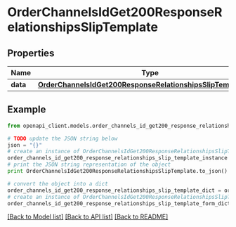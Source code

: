 # OrderChannelsIdGet200ResponseRelationshipsSlipTemplate


## Properties
Name | Type | Description | Notes
------------ | ------------- | ------------- | -------------
**data** | [**OrderChannelsIdGet200ResponseRelationshipsSlipTemplateData**](OrderChannelsIdGet200ResponseRelationshipsSlipTemplateData.md) |  | [optional] 

## Example

```python
from openapi_client.models.order_channels_id_get200_response_relationships_slip_template import OrderChannelsIdGet200ResponseRelationshipsSlipTemplate

# TODO update the JSON string below
json = "{}"
# create an instance of OrderChannelsIdGet200ResponseRelationshipsSlipTemplate from a JSON string
order_channels_id_get200_response_relationships_slip_template_instance = OrderChannelsIdGet200ResponseRelationshipsSlipTemplate.from_json(json)
# print the JSON string representation of the object
print OrderChannelsIdGet200ResponseRelationshipsSlipTemplate.to_json()

# convert the object into a dict
order_channels_id_get200_response_relationships_slip_template_dict = order_channels_id_get200_response_relationships_slip_template_instance.to_dict()
# create an instance of OrderChannelsIdGet200ResponseRelationshipsSlipTemplate from a dict
order_channels_id_get200_response_relationships_slip_template_form_dict = order_channels_id_get200_response_relationships_slip_template.from_dict(order_channels_id_get200_response_relationships_slip_template_dict)
```
[[Back to Model list]](../README.md#documentation-for-models) [[Back to API list]](../README.md#documentation-for-api-endpoints) [[Back to README]](../README.md)


